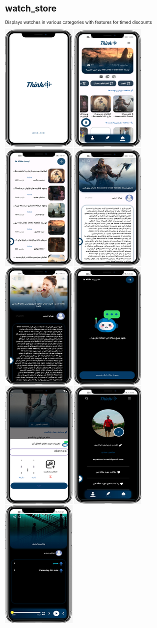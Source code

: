 # watch_store
Displays watches in various categories with features for timed discounts

<p align="left"> 
<img src="https://github.com/ise-yed/ThinkCast/blob/main/assets/screenshots/1.png"width="220" height="385" />
<img src="https://github.com/ise-yed/ThinkCast/blob/main/assets/screenshots/6.png"width="220" height="385" />
<img src="https://github.com/ise-yed/ThinkCast/blob/main/assets/screenshots/3.png" width="220" height="385"/>
<img src="https://github.com/ise-yed/ThinkCast/blob/main/assets/screenshots/4.png" width="220" height="385"/>
<img src="https://github.com/ise-yed/ThinkCast/blob/main/assets/screenshots/photo13337432994-iPhone%20X%20(1).png" width="220" height="385"/>
<img src="https://github.com/ise-yed/ThinkCast/blob/main/assets/screenshots/Screenshot_20240705_205304_com.example.thinkcast-iPhone%20X.png" width="220" height="385"/>
<img src="https://github.com/ise-yed/ThinkCast/blob/main/assets/screenshots/23.png" width="220" height="385"/>
<img src="https://github.com/ise-yed/ThinkCast/blob/main/assets/screenshots/Screenshot_20240705_204615_com.example.thinkcast-iPhone%20X.png" width="220" height="385"/>
<img src="https://github.com/ise-yed/ThinkCast/blob/main/assets/screenshots/Screenshot_20240705_202135_com.example.thinkcast-iPhone%20X.png" width="220" height="385"/>
